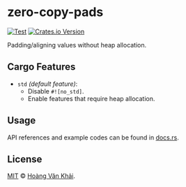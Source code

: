 # zero-copy-pads

[![Test](https://github.com/KSXGitHub/zero-copy-pads/workflows/Test/badge.svg)](https://github.com/KSXGitHub/zero-copy-pads/actions?query=workflow%3ATest)
[![Crates.io Version](https://img.shields.io/crates/v/zero-copy-pads?logo=rust)](https://crates.io/crates/zero-copy-pads)

Padding/aligning values without heap allocation.

## Cargo Features

* `std` _(default feature)_:
  - Disable `#![no_std]`.
  - Enable features that require heap allocation.

## Usage

API references and example codes can be found in [docs.rs](https://docs.rs/zero-copy-pads).

## License

[MIT](https://git.io/JOPe4) © [Hoàng Văn Khải](https://ksxgithub.github.io/).
